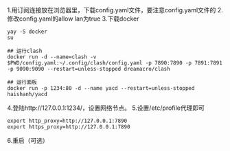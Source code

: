 
1.用订阅连接放在浏览器里，下载config.yaml文件，要注意config.yaml文件的
2.修改config.yaml的allow lan为true
3.下载docker
```
yay -S docker
su 

## 运行clash
docker run -d --name=clash -v $PWD/config.yaml:~/.config/clash/config.yaml -p 7890:7890 -p 7891:7891 -p 9090:9090 --restart=unless-stopped dreamacro/clash

## 运行面板
docker run -p 1234:80 -d --name yacd --restart=unless-stopped haishanh/yacd

```
4.登陆http://127.0.0.1:1234/，设置网络节点。
5.设置/etc/profile代理即可
```
export http_proxy=http://127.0.0.1:7890
export https_proxy=http://127.0.0.1:7890
```
6.重启（可选）